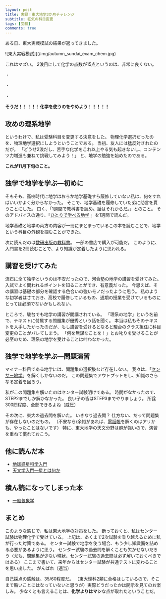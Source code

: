 ```yaml
---
layout: post
title: 実録！東大地学3か月チャレンジ
subtitle: 狂気の科目変更
tags: [受験]
comments: true
---
```


ある日、東大実戦模試の結果が返ってきました。

![東大実戦模試]](/img/autumn_sundai_exam_chem.jpg)

これはマズい。
2浪目にして化学の点数が15点というのは、非常に良くない。

・

・

・

**そうだ！！！！！化学を使うのをやめよう！！！！！**

## 攻めの理系地学

というわけで、私は受験科目を変更する決意をした。
物理化学選択だったのを、物理地学選択にしようということである。
当初、友人には猛反対されたのだが。
「どうせ2浪だし、苦手な化学をこれ以上やる気も起きないし、コンテンツ力増進も兼ねて挑戦してみよう！」
と、地学の勉強を始めたのである。

**これが11月下旬のこと。**

## 独学で地学を学ぶ―初めに

そもそも、高校時代に地学はおろか地学基礎すら履修していない私は、何をすればいいかよく分からなかった。
そこで、地学基礎を履修していた弟に助言を貰うことにした。
曰く、「1週間で教科書を読め。話はそれからだ。」とのこと。
そのアドバイスの通り、「[ひとりで学べる地学](http://www.shimizushoin.co.jp/tabid/89/pdid/383/Default.aspx)
」を1週間で読んだ。

地学基礎と地学の両方の内容が一冊にまとまっているこの本を読むことで、地学という科目の外観を掴むことができた。

次に読んだのは[数研出版の教科書](https://www.chart.co.jp/goods/kyokasho/30kyokasho/rika/chigaku/k_gen.html)。
一部の書店で購入が可能だ。
このように、入門書を2冊読むことで、より知識が定着したように思われる。

## 講習を受けてみた

流石に全て独学というのは不安だったので、河合塾の地学の講習を受けてみた。
入試でよく問われるポイントを知ることができ、有意義だった。
今思えば、その講習は基礎の部分を確認する色合いの強いモノだったように思う。
私のような初学者はさておき、高校で履修しているもの、通期の授業を受けているものにとっては必須でないかもしれない。

ところで、駿台でも地学の講習が開講されている。
「理系の地学」という名前で、テキストに付属する問題集が優秀という話を聞く。
本当は私もそのテキストを入手したかったのだが、もし講習を受けるとなると駿台のクラス担任に科目変更のことがバレてしまう。
「何を無謀なことを！」とお叱りを受けることが必至のため、理系の地学を受けることは叶わなかった。

## 独学で地学を学ぶ―問題演習

マイナー科目である地学には、問題集の選択肢など存在しない。
我々は、「[センサー地学](https://www.shinko-keirin.co.jp/keirinkan/kou/science/fukukyozai/geo/index.html)」を解くしかないのだ。
この問題集でアウトプットをし、知識のさらなる定着を図ろう。

私がこの問題集を解いたのはセンター試験明けである。
時間がなかったので、STEP2までしか解かなかった。
良い子の皆はSTEP3までやりましょう。
所詮300問程度、全部できるよね（威圧）

その次に、東大の過去問を解いた。
いきなり過去問？
仕方ない、だって問題集が存在しないのだもの。
（不安なら/余裕があれば、[電話帳](http://www.kunugipub.com/mondaisyu/tigaku.html)を解くのはアリかも、やったことはないです）
特に、東大地学の天文分野は癖が強いので、演習を重ねて慣れておこう。

## 他に読んだ本

- [地球惑星科学入門](http://hup.gr.jp/modules/zox/index.php?main_page=product_book_info&products_id=894)
- [天文学入門―星とは何か](https://www.maruzen-publishing.co.jp/item/?book_no=293699)
  
## 積ん読になってしまった本

- [一般気象学](http://www.utp.or.jp/book/b307170.html)

## まとめ

このような感じで、私は東大地学の対策をした。
断っておくと、私はセンター試験は物理化学で受けている。
上記は、あくまで2次試験を乗り越えるために私が行った対策である。
センター試験で地学を使う場合、もう少し知識面を詰める必要があるように思う。
センター試験の過去問を解くことも欠かせないだろう（尤も、問題集が少ない現状、センター試験の過去問は必ず解いておくべきではある）
ここまで書いて、来年からはセンター試験が共通テストに変わることを思い出した。
がんばれ（適当）

自己採点の感触は、35/60程度だ。
（東大理科2類に合格はしているので、そこまで酷いことにはなっていないと思うが）実際どうだったかは開示を見てのお楽しみ。
少なくとも言えることは、**化学よりはマシ**な点が取れたということだ。
